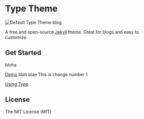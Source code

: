 # Type Theme

![Default Type Theme blog](https://cloud.githubusercontent.com/assets/816965/5142407/19742e48-71d6-11e4-8d9d-fdfe010784f0.png)

A free and open-source [Jekyll](http://jekyllrb.com) theme. Great for blogs and easy to customize.

## Get Started
bloha

[Demo](https://rohanchandra.github.io/type-theme/) blah blae
This is change number 1

[Using Type](https://rohanchandra.github.io/project/type/)

## License
The MIT License (MIT)
